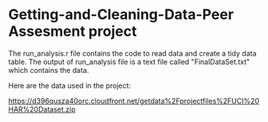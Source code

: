 # Getting-and-Cleaning-Data-Peer Assesment project

The run_analysis.r file contains the code to read data and create a tidy data table. The output of run_analysis file is a text file called "FinalDataSet.txt" which contains the data.

Here are the data used in the project:

https://d396qusza40orc.cloudfront.net/getdata%2Fprojectfiles%2FUCI%20HAR%20Dataset.zip 

